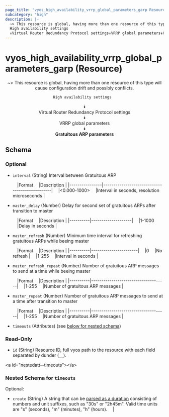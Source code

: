```yaml
---
page_title: "vyos_high_availability_vrrp_global_parameters_garp Resource - vyos"
subcategory: "high"
description: |- 
  ~> This resource is global, having more than one resource of this type will cause configuration drift and possibly conflicts.
  High availability settings  
  ⯯Virtual Router Redundancy Protocol settings⯯VRRP global parameters⯯Gratuitous ARP parameters
---
```


# vyos_high_availability_vrrp_global_parameters_garp (Resource)
<center>

~> This resource is global, having more than one resource of this type will cause configuration drift and possibly conflicts.

	High availability settings  
⯯  
Virtual Router Redundancy Protocol settings  
⯯  
VRRP global parameters  
⯯  
**Gratuitous ARP parameters**


</center>

## Schema

### Optional

- `interval` (String) Interval between Gratuitous ARP

    &emsp;|Format        &emsp;|Description                                   |
    |----------------|------------------------------------------------|
    &emsp;|&lt;0.000-1000&gt;  &emsp;|Interval in seconds, resolution microseconds  |
- `master_delay` (Number) Delay for second set of gratuitous ARPs after transition to master

    &emsp;|Format  &emsp;|Description       |
    |----------|--------------------|
    &emsp;|1-1000  &emsp;|Delay in seconds  |
- `master_refresh` (Number) Minimum time interval for refreshing gratuitous ARPs while beeing master

    &emsp;|Format  &emsp;|Description          |
    |----------|-----------------------|
    &emsp;|0       &emsp;|No refresh           |
    &emsp;|1-255   &emsp;|Interval in seconds  |
- `master_refresh_repeat` (Number) Number of gratuitous ARP messages to send at a time while beeing master

    &emsp;|Format  &emsp;|Description                        |
    |----------|-------------------------------------|
    &emsp;|1-255   &emsp;|Number of gratuitous ARP messages  |
- `master_repeat` (Number) Number of gratuitous ARP messages to send at a time after transition to master

    &emsp;|Format  &emsp;|Description                        |
    |----------|-------------------------------------|
    &emsp;|1-255   &emsp;|Number of gratuitous ARP messages  |
- `timeouts` (Attributes) (see [below for nested schema](#nestedatt--timeouts))

### Read-Only

- `id` (String) Resource ID, full vyos path to the resource with each field separated by dunder (`__`).

&lt;a id=&#34;nestedatt--timeouts&#34;&gt;&lt;/a&gt;
### Nested Schema for `timeouts`

Optional:

- `create` (String) A string that can be [parsed as a duration](https://pkg.go.dev/time#ParseDuration) consisting of numbers and unit suffixes, such as &#34;30s&#34; or &#34;2h45m&#34;. Valid time units are &#34;s&#34; (seconds), &#34;m&#34; (minutes), &#34;h&#34; (hours).  &emsp;|
